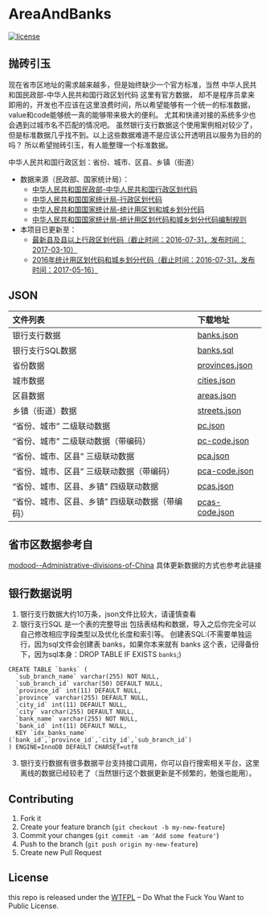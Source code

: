 # AreaAndBanks

[![license](https://img.shields.io/badge/license-WTFPL%20--%20Do%20What%20the%20Fuck%20You%20Want%20to%20Public%20License-green.svg)](https://raw.githubusercontent.com/modood/Administrative-divisions-of-China/master/LICENSE)

## 抛砖引玉
现在省市区地址的需求越来越多，但是始终缺少一个官方标准，当然 中华人民共和国民政部-中华人民共和国行政区划代码 这里有官方数据，
却不是程序员拿来即用的，开发也不应该在这里浪费时间，所以希望能够有一个统一的标准数据，value和code能够统一真的能够带来极大的便利。
尤其和快递对接的系统多少也会遇到过城市名不匹配的情况吧。
虽然银行支行数据这个使用案例相对较少了，但是标准数据几乎找不到。以上这些数据难道不是应该公开透明且以服务为目的的吗？
所以希望抛砖引玉，有人能整理一个标准数据。

中华人民共和国行政区划：省份、城市、区县、乡镇（街道）

*   数据来源（民政部、国家统计局）：
    * [中华人民共和国民政部-中华人民共和国行政区划代码](http://www.mca.gov.cn/article/sj/tjbz/a/)
    * [中华人民共和国国家统计局-行政区划代码](http://www.stats.gov.cn/tjsj/tjbz/xzqhdm/)
    * [中华人民共和国国家统计局-统计用区划和城乡划分代码](http://www.stats.gov.cn/tjsj/tjbz/tjyqhdmhcxhfdm/)
    * [中华人民共和国国家统计局-统计用区划代码和城乡划分代码编制规则](http://www.stats.gov.cn/tjsj/tjbz/200911/t20091125_8667.html)
*   本项目已更新至：
    * [最新县及县以上行政区划代码（截止时间：2016-07-31，发布时间：2017-03-10）](http://www.stats.gov.cn/tjsj/tjbz/xzqhdm/201703/t20170310_1471429.html)
    * [2016年统计用区划代码和城乡划分代码（截止时间：2016-07-31，发布时间：2017-05-16）](http://www.stats.gov.cn/tjsj/tjbz/tjyqhdmhcxhfdm/2016/index.html)

## JSON

| 文件列表                                     | 下载地址       |
|:---------------------------------------------|:---------------|
| 银行支行数据                                        | [banks.json](https://github.com/ALawating-Rex/AreaAndBanks/blob/master/data/banks.json) |
| 银行支行SQL数据                                     | [banks.sql](https://github.com/ALawating-Rex/AreaAndBanks/blob/master/data/banks.sql) |
| 省份数据                                        | [provinces.json](https://github.com/ALawating-Rex/AreaAndBanks/blob/master/data/provinces.json) |
| 城市数据                                        | [cities.json](https://github.com/ALawating-Rex/AreaAndBanks/blob/master/data/cities.json) |
| 区县数据                                        | [areas.json](https://github.com/ALawating-Rex/AreaAndBanks/blob/master/data/areas.json) |
| 乡镇（街道）数据                                | [streets.json](https://github.com/ALawating-Rex/AreaAndBanks/blob/master/data/streets.json) |
| “省份、城市” 二级联动数据                       | [pc.json](https://github.com/ALawating-Rex/AreaAndBanks/blob/master/data/pc.json) |
| “省份、城市” 二级联动数据（带编码）             | [pc-code.json](https://github.com/ALawating-Rex/AreaAndBanks/blob/master/data/pc-code.json) |
| “省份、城市、区县” 三级联动数据                 | [pca.json](https://github.com/ALawating-Rex/AreaAndBanks/blob/master/data/pca.json) |
| “省份、城市、区县” 三级联动数据（带编码）       | [pca-code.json](https://github.com/ALawating-Rex/AreaAndBanks/blob/master/data/pca-code.json) |
| “省份、城市、区县、乡镇” 四级联动数据           | [pcas.json](https://github.com/ALawating-Rex/AreaAndBanks/blob/master/data/pcas.json) |
| “省份、城市、区县、乡镇” 四级联动数据（带编码） | [pcas-code.json](https://github.com/ALawating-Rex/AreaAndBanks/blob/master/data/pcas-code.json) |

## 省市区数据参考自
[modood--Administrative-divisions-of-China](https://github.com/modood/Administrative-divisions-of-China)
具体更新数据的方式也参考此链接

## 银行数据说明
1. 银行支行数据大约10万条，json文件比较大，请谨慎查看
2. 银行支行SQL 是一个表的完整导出 包括表结构和数据，导入之后你完全可以自己修改相应字段类型以及优化长度和索引等。
创建表SQL:(不需要单独运行，因为sql文件会创建表 banks，如果你本来就有 banks 这个表，记得备份下，因为sql本身：DROP TABLE IF EXISTS `banks`;)
``` 
CREATE TABLE `banks` (
  `sub_branch_name` varchar(255) NOT NULL,
  `sub_branch_id` varchar(50) DEFAULT NULL,
  `province_id` int(11) DEFAULT NULL,
  `province` varchar(255) DEFAULT NULL,
  `city_id` int(11) DEFAULT NULL,
  `city` varchar(255) DEFAULT NULL,
  `bank_name` varchar(255) NOT NULL,
  `bank_id` int(11) DEFAULT NULL,
  KEY `idx_banks_name` (`bank_id`,`province_id`,`city_id`,`sub_branch_id`)
) ENGINE=InnoDB DEFAULT CHARSET=utf8
``` 
3. 银行支行数据有很多数据平台支持接口调用，你可以自行搜索相关平台，这里离线的数据已经较老了（当然银行这个数据更新是不频繁的，勉强也能用）。


## Contributing

1. Fork it
2. Create your feature branch (`git checkout -b my-new-feature`)
3. Commit your changes (`git commit -am 'Add some feature'`)
4. Push to the branch (`git push origin my-new-feature`)
5. Create new Pull Request

## License

this repo is released under the [WTFPL](http://www.wtfpl.net/) – Do What the Fuck You Want to Public License.
